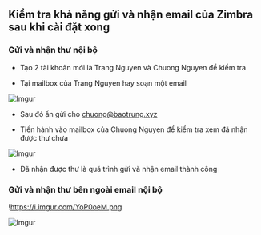 ## Kiểm tra khả năng gửi và nhận email của Zimbra sau khi cài đặt xong

### Gửi và nhận thư nội bộ
- Tạo 2 tài khoản mới là Trang Nguyen và Chuong Nguyen để kiểm tra

- Tại mailbox của Trang Nguyen hay soạn một email

![Imgur](https://i.imgur.com/fo4J2FS.png)

- Sau đó ấn gửi cho chuong@baotrung.xyz

- Tiến hành vào mailbox của Chuong Nguyen để kiểm tra xem đã nhận được thư chưa

![Imgur](https://i.imgur.com/kbPEha4.png)

- Đã nhận được thư là quá trình gửi và nhận email thành công

### Gửi và nhận thư bên ngoài email nội bộ

!https://i.imgur.com/YoP0oeM.png


![Imgur](https://i.imgur.com/QLbZckh.png)